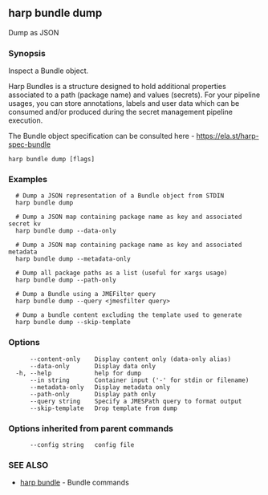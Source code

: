 ## harp bundle dump

Dump as JSON

### Synopsis

Inspect a Bundle object.

Harp Bundles is a structure designed to hold additional properties associated
to a path (package name) and values (secrets). For your pipeline usages, you
can store annotations, labels and user data which can be consumed and/or
produced during the secret management pipeline execution.

The Bundle object specification can be consulted here -	https://ela.st/harp-spec-bundle

```
harp bundle dump [flags]
```

### Examples

```
  # Dump a JSON representation of a Bundle object from STDIN
  harp bundle dump
  
  # Dump a JSON map containing package name as key and associated secret kv
  harp bundle dump --data-only
  
  # Dump a JSON map containing package name as key and associated metadata
  harp bundle dump --metadata-only
  
  # Dump all package paths as a list (useful for xargs usage)
  harp bundle dump --path-only
  
  # Dump a Bundle using a JMEFilter query
  harp bundle dump --query <jmesfilter query>
  
  # Dump a bundle content excluding the template used to generate
  harp bundle dump --skip-template
```

### Options

```
      --content-only    Display content only (data-only alias)
      --data-only       Display data only
  -h, --help            help for dump
      --in string       Container input ('-' for stdin or filename)
      --metadata-only   Display metadata only
      --path-only       Display path only
      --query string    Specify a JMESPath query to format output
      --skip-template   Drop template from dump
```

### Options inherited from parent commands

```
      --config string   config file
```

### SEE ALSO

* [harp bundle](harp_bundle.md)	 - Bundle commands


